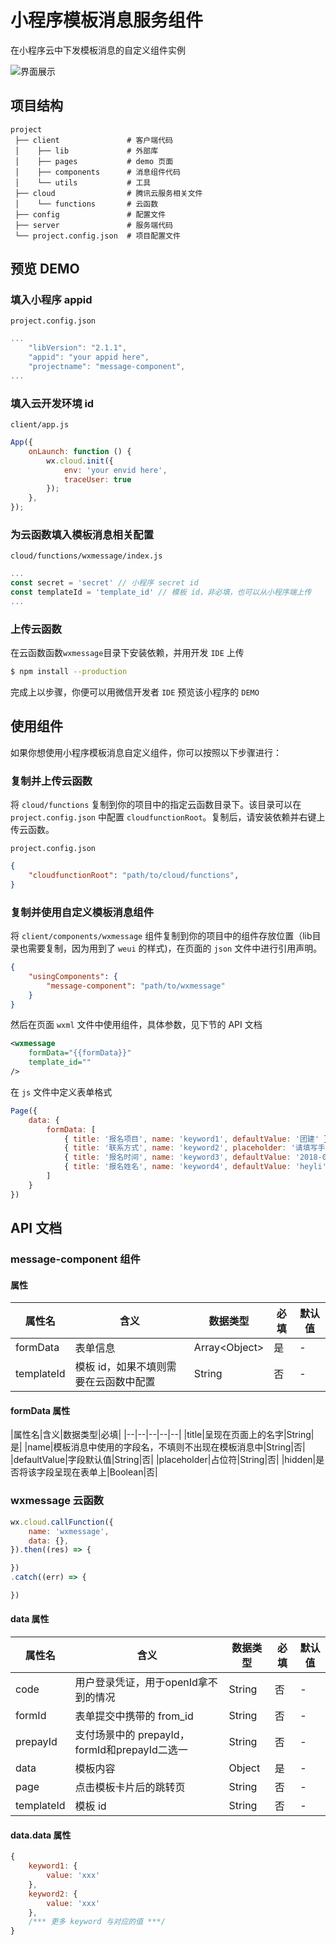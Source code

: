 # 小程序模板消息服务组件
在小程序云中下发模板消息的自定义组件实例

![界面展示](https://ask.qcloudimg.com/draft/1011618/a51x8b25ql.jpg)

## 项目结构
```
project
 ├── client               # 客户端代码
 │    ├── lib             # 外部库
 │    ├── pages           # demo 页面
 │    ├── components      # 消息组件代码
 │    └── utils           # 工具
 ├── cloud                # 腾讯云服务相关文件
 │    └── functions       # 云函数
 ├── config               # 配置文件
 ├── server               # 服务端代码
 └── project.config.json  # 项目配置文件
```

## 预览 DEMO

### 填入小程序 appid

`project.config.json`
```javascript
...
    "libVersion": "2.1.1",
    "appid": "your appid here",
    "projectname": "message-component",
...
```

### 填入云开发环境 id

`client/app.js`
```javascript
App({
    onLaunch: function () {
        wx.cloud.init({
            env: 'your envid here',
            traceUser: true
        });
    },
});
```

### 为云函数填入模板消息相关配置

`cloud/functions/wxmessage/index.js`
```javascript
...
const secret = 'secret' // 小程序 secret id
const templateId = 'template_id' // 模板 id，非必填，也可以从小程序端上传
...
```

### 上传云函数
在云函数函数`wxmessage`目录下安装依赖，并用开发 `IDE` 上传

```bash
$ npm install --production
```

完成上以步骤，你便可以用微信开发者 `IDE` 预览该小程序的 `DEMO`

## 使用组件
如果你想使用小程序模板消息自定义组件，你可以按照以下步骤进行：

### 复制并上传云函数
将 `cloud/functions` 复制到你的项目中的指定云函数目录下。该目录可以在 `project.config.json` 中配置 `cloudfunctionRoot`。复制后，请安装依赖并右键上传云函数。
    
`project.config.json`
```json
{
    "cloudfunctionRoot": "path/to/cloud/functions",
}
```

### 复制并使用自定义模板消息组件
将 `client/components/wxmessage` 组件复制到你的项目中的组件存放位置（lib目录也需要复制，因为用到了 `weui` 的样式)，在页面的 `json` 文件中进行引用声明。

```json
{
    "usingComponents": {
        "message-component": "path/to/wxmessage"
    }
}
```
然后在页面 `wxml` 文件中使用组件，具体参数，见下节的 API 文档

```xml
<wxmessage
    formData="{{formData}}"
    template_id=""
/>
```

在 `js` 文件中定义表单格式
```javascript
Page({
    data: {
        formData: [
            { title: '报名项目', name: 'keyword1', defaultValue: '团建' },
            { title: '联系方式', name: 'keyword2', placeholder: '请填写手机' },
            { title: '报名时间', name: 'keyword3', defaultValue: '2018-05-29', hidden: true },
            { title: '报名姓名', name: 'keyword4', defaultValue: 'heyli' },
        ]
    }
})
```

## API 文档

### message-component 组件

#### 属性
|属性名|含义|数据类型|必填|默认值|
|--|--|--|--|---|
|formData|表单信息|Array&lt;Object>|是|-|
|templateId|模板 id，如果不填则需要在云函数中配置|String|否|-|

#### formData 属性
|属性名|含义|数据类型|必填|
|--|--|--|--|--|
|title|呈现在页面上的名字|String|是|
|name|模板消息中使用的字段名，不填则不出现在模板消息中|String|否|
|defaultValue|字段默认值|String|否|
|placeholder|占位符|String|否|
|hidden|是否将该字段呈现在表单上|Boolean|否|

### wxmessage 云函数

```javascript
wx.cloud.callFunction({
    name: 'wxmessage',
    data: {},
}).then((res) => {

})
.catch((err) => {

})
```
#### data 属性
|属性名|含义|数据类型|必填|默认值|
|--|--|--|--|---|
|code|用户登录凭证，用于openId拿不到的情况|String|否|-|
|formId|表单提交中携带的 from_id|String|否|-|
|prepayId|支付场景中的 prepayId，formId和prepayId二选一|String|否|-|
|data|模板内容|Object|是|-|
|page|点击模板卡片后的跳转页|String|否|-|
|templateId|模板 id|String|否|-|

#### data.data 属性
```javascript
{
    keyword1: {
        value: 'xxx'
    },
    keyword2: {
        value: 'xxx'
    },
    /*** 更多 keyword 与对应的值 ***/
}
```